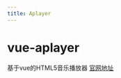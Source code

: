 ```yaml
---
title: Aplayer
--- 
```


# vue-aplayer 
基于vue的HTML5音乐播放器 
[官网地址](https://aplayer.js.org/#/)
<count-up :endVal="2011"></count-up>